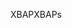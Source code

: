 <span data-ttu-id="48940-101">XBAP</span><span class="sxs-lookup"><span data-stu-id="48940-101">XBAPs</span></span>